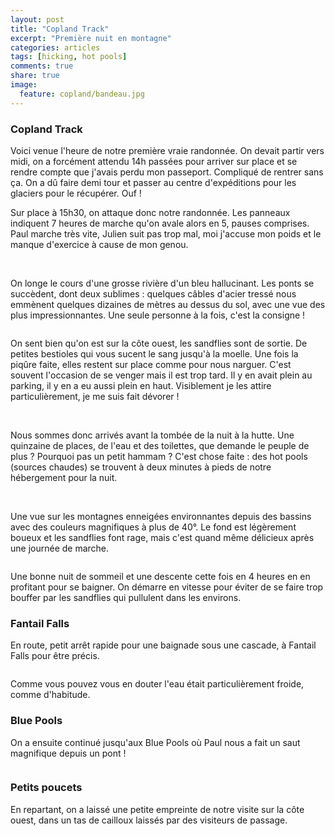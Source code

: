 ```yaml
---
layout: post
title: "Copland Track"
excerpt: "Première nuit en montagne"
categories: articles
tags: [hicking, hot pools]
comments: true
share: true
image:
  feature: copland/bandeau.jpg
---
```


### Copland Track

Voici venue l'heure de notre première vraie randonnée.
On devait partir vers midi, on a forcément attendu 14h passées pour arriver sur place et se rendre compte que j'avais perdu mon passeport. Compliqué de rentrer sans ça. On a dû faire demi tour et passer au centre d'expéditions pour les glaciers pour le récupérer. Ouf !

Sur place à 15h30, on attaque donc notre randonnée. Les panneaux indiquent 7 heures de marche qu'on avale alors en 5, pauses comprises. Paul marche très vite, Julien suit pas trop mal, moi j'accuse mon poids et le manque d'exercice à cause de mon genou.

<figure class="half">
	<a href="{{site.url}}/images/copland/copland_track_0001.jpg"><img src="{{site.url}}/images/copland/copland_track_0001.jpg" alt=""></a>
	<a href="{{site.url}}/images/copland/P1000945.JPG"><img src="{{site.url}}/images/copland/P1000945.JPG" alt=""></a>
</figure>

On longe le cours d'une grosse rivière d'un bleu hallucinant. Les ponts se succèdent, dont deux sublimes : quelques câbles d'acier tressé nous emmènent quelques dizaines de mètres au dessus du sol, avec une vue des plus impressionnantes. Une seule personne à la fois, c'est la consigne !

<figure>
	<a href="{{site.url}}/images/copland/copland_track_0012.jpg"><img src="{{site.url}}/images/copland/copland_track_0012.jpg" alt=""></a>
</figure>

On sent bien qu'on est sur la côte ouest, les sandflies sont de sortie. De petites bestioles qui vous sucent le sang jusqu'à la moelle. Une fois la piqûre faite, elles restent sur place comme pour nous narguer. C'est souvent l'occasion de se venger mais il est trop tard. Il y en avait plein au parking, il y en a eu aussi plein en haut. Visiblement je les attire particulièrement, je me suis fait dévorer !

<figure class="half">
	<a href="{{site.url}}/images/copland/P1000952.JPG"><img src="{{site.url}}/images/copland/P1000952.JPG" alt=""></a>
	<a href="{{site.url}}/images/copland/P1000955.JPG"><img src="{{site.url}}/images/copland/P1000955.JPG" alt=""></a>
</figure>

Nous sommes donc arrivés avant la tombée de la nuit à la hutte. Une quinzaine de places, de l'eau et des toilettes, que demande le peuple de plus ? Pourquoi pas un petit hammam ? C'est chose faite : des hot pools (sources chaudes) se trouvent à deux minutes à pieds de notre hébergement pour la nuit.

<figure class="half">
	<a href="{{site.url}}/images/copland/copland_track_0024.jpg"><img src="{{site.url}}/images/copland/copland_track_0024.jpg" alt=""></a>
	<a href="{{site.url}}/images/copland/copland_track_0047.jpg"><img src="{{site.url}}/images/copland/copland_track_0047.jpg" alt=""></a>
</figure>

Une vue sur les montagnes enneigées environnantes depuis des bassins avec des couleurs magnifiques à plus de 40°. Le fond est légèrement boueux et les sandflies font rage, mais c'est quand même délicieux après une journée de marche.

<figure class="half">
	<a href="{{site.url}}/images/copland/P1000949.JPG"><img src="{{site.url}}/images/copland/P1000949.JPG" alt=""></a>
</figure>

Une bonne nuit de sommeil et une descente cette fois en 4 heures en en profitant pour se baigner. On démarre en vitesse pour éviter de se faire trop bouffer par les sandflies qui pullulent dans les environs.

### Fantail Falls

En route, petit arrêt rapide pour une baignade sous une cascade, à Fantail Falls pour être précis.

<figure>
	<a href="{{site.url}}/images/copland/fantail.jpg"><img src="{{site.url}}/images/copland/fantail.jpg" alt=""></a>
</figure>

Comme vous pouvez vous en douter l'eau était particulièrement froide, comme d'habitude.

### Blue Pools

On a ensuite continué jusqu'aux Blue Pools où Paul nous a fait un saut magnifique depuis un pont !

<figure>
	<a href="{{site.url}}/images/copland/bluepools.jpg"><img src="{{site.url}}/images/copland/bluepools.jpg" alt=""></a>
</figure>

### Petits poucets

En repartant, on a laissé une petite empreinte de notre visite sur la côte ouest, dans un tas de cailloux laissés par des visiteurs de passage.

<figure>
	<a href="{{site.url}}/images/copland/P1000980.JPG"><img src="{{site.url}}/images/copland/P1000980.JPG" alt=""></a>
</figure>